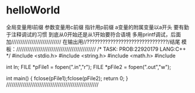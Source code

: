 # helloWorld
全局变量用l前缀
参数变量用c前缀
指针用p前缀
a变量的附属变量以a开头
要有勤于注释调试的习惯
到底从0开始还是从1开始要符合语境
多用printf调试，后面加///////////////////////////
在输出用//???????????????????????????????/结尾
模板：///////////////////////////////////////////
/*
TASK:
PROB:22920179
LANG:C++
*/
#include <stdio.h>
#include <string.h>
#include <math.h>
#include <iostream>

int ln;
FILE *pFile1 = fopen(".in","r");
FILE *pFile2 = fopen(".out","w");

int main()
{
    fclose(pFile1);fclose(pFile2);
    return 0;
}
//////////////////////////////////////////////////
